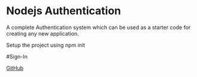 # Nodejs Authentication
 A complete Authentication system which can be used as a starter code for creating any new application.
 
 Setup the project using npm init
 
 #Sign-In
 
[GitHub](https://github.com/pratap-prasoon/Auth-System/blob/master/assets/images/sign-in.png)
